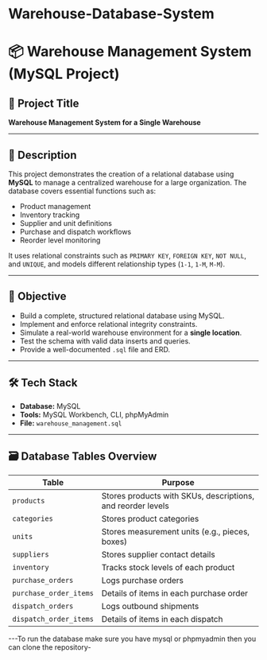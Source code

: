 # Warehouse-Database-System
# 📦 Warehouse Management System (MySQL Project)

## 📌 Project Title

**Warehouse Management System for a Single Warehouse**

---

## 🧾 Description

This project demonstrates the creation of a relational database using **MySQL** to manage a centralized warehouse for a large organization. The database covers essential functions such as:

- Product management  
- Inventory tracking  
- Supplier and unit definitions  
- Purchase and dispatch workflows  
- Reorder level monitoring  

It uses relational constraints such as `PRIMARY KEY`, `FOREIGN KEY`, `NOT NULL`, and `UNIQUE`, and models different relationship types (`1-1`, `1-M`, `M-M`).

---

## 🎯 Objective

- Build a complete, structured relational database using MySQL.
- Implement and enforce relational integrity constraints.
- Simulate a real-world warehouse environment for a **single location**.
- Test the schema with valid data inserts and queries.
- Provide a well-documented `.sql` file and ERD.

---

## 🛠️ Tech Stack

- **Database:** MySQL
- **Tools:** MySQL Workbench, CLI, phpMyAdmin
- **File:** `warehouse_management.sql`

---

## 🗃️ Database Tables Overview

| Table                  | Purpose |
|------------------------|---------|
| `products`             | Stores products with SKUs, descriptions, and reorder levels |
| `categories`           | Stores product categories |
| `units`                | Stores measurement units (e.g., pieces, boxes) |
| `suppliers`            | Stores supplier contact details |
| `inventory`            | Tracks stock levels of each product |
| `purchase_orders`      | Logs purchase orders |
| `purchase_order_items` | Details of items in each purchase order |
| `dispatch_orders`      | Logs outbound shipments |
| `dispatch_order_items` | Details of items in each dispatch |

---To run the database make sure you have mysql or phpmyadmin then you can clone the repository-
